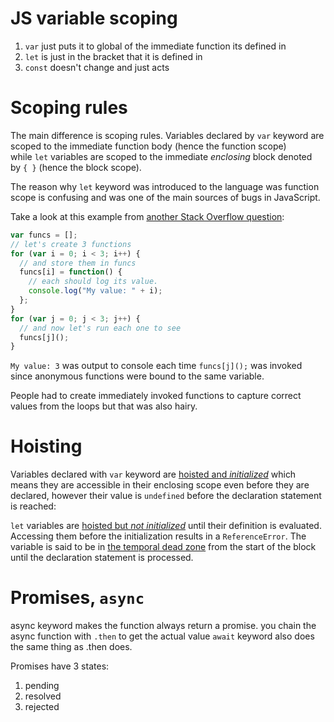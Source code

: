 # JS variable scoping
1. `var` just puts it to global of the immediate function its defined in 
2. `let` is just in the bracket that it is defined in 
3. `const` doesn't change and just acts
# Scoping rules

The main difference is scoping rules. Variables declared by `var` keyword are scoped to the immediate function body (hence the function scope) while `let` variables are scoped to the immediate _enclosing_ block denoted by `{ }` (hence the block scope).


The reason why `let` keyword was introduced to the language was function scope is confusing and was one of the main sources of bugs in JavaScript.

Take a look at this example from [another Stack Overflow question](https://stackoverflow.com/questions/750486/javascript-closure-inside-loops-simple-practical-example):

```javascript
var funcs = [];
// let's create 3 functions
for (var i = 0; i < 3; i++) {
  // and store them in funcs
  funcs[i] = function() {
    // each should log its value.
    console.log("My value: " + i);
  };
}
for (var j = 0; j < 3; j++) {
  // and now let's run each one to see
  funcs[j]();
}
```

`My value: 3` was output to console each time `funcs[j]();` was invoked since anonymous functions were bound to the same variable.

People had to create immediately invoked functions to capture correct values from the loops but that was also hairy.

# Hoisting

Variables declared with `var` keyword are [hoisted and _initialized_](https://dev.to/godcrampy/the-secret-of-hoisting-in-javascript-egi) which means they are accessible in their enclosing scope even before they are declared, however their value is `undefined` before the declaration statement is reached:

`let` variables are [hoisted but _not initialized_](https://stackoverflow.com/questions/31219420/are-variables-declared-with-let-or-const-hoisted) until their definition is evaluated. Accessing them before the initialization results in a `ReferenceError`. The variable is said to be in [the temporal dead zone](https://stackoverflow.com/questions/33198849/what-is-the-temporal-dead-zone) from the start of the block until the declaration statement is processed.

# Promises, `async`
async keyword makes the function always return a promise.
you chain the async function with `.then` to get the actual value
`await` keyword also does the same thing as .then does.


Promises have 3 states:
1. pending
2. resolved
3. rejected
